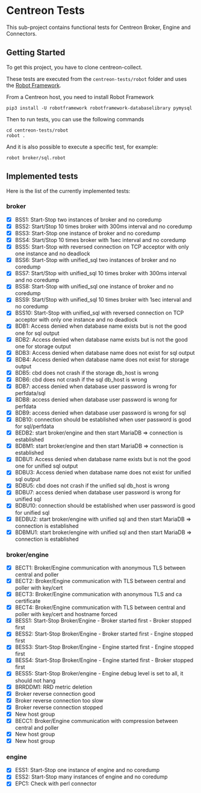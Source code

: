 # Centreon Tests

This sub-project contains functional tests for Centreon Broker, Engine and Connectors.

## Getting Started

To get this project, you have to clone centreon-collect.

These tests are executed from the `centreon-tests/robot` folder and uses the [Robot Framework](https://robotframework.org/).

From a Centreon host, you need to install Robot Framework

```
pip3 install -U robotframework robotframework-databaselibrary pymysql
```

Then to run tests, you can use the following commands

```
cd centreon-tests/robot
robot .
```

And it is also possible to execute a specific test, for example:

```
robot broker/sql.robot
```

## Implemented tests

Here is the list of the currently implemented tests:

### broker

- [x] BSS1: Start-Stop two instances of broker and no coredump
- [x] BSS2: Start/Stop 10 times broker with 300ms interval and no coredump
- [x] BSS3: Start-Stop one instance of broker and no coredump
- [x] BSS4: Start/Stop 10 times broker with 1sec interval and no coredump
- [x] BSS5: Start-Stop with reversed connection on TCP acceptor with only one instance and no deadlock
- [x] BSS6: Start-Stop with unified\_sql two instances of broker and no coredump
- [x] BSS7: Start/Stop with unified\_sql 10 times broker with 300ms interval and no coredump
- [x] BSS8: Start-Stop with unified\_sql one instance of broker and no coredump
- [x] BSS9: Start/Stop with unified\_sql 10 times broker with 1sec interval and no coredump
- [x] BSS10: Start-Stop with unified\_sql with reversed connection on TCP acceptor with only one instance and no deadlock
- [x] BDB1: Access denied when database name exists but is not the good one for sql output
- [x] BDB2: Access denied when database name exists but is not the good one for storage output
- [x] BDB3: Access denied when database name does not exist for sql output
- [x] BDB4: Access denied when database name does not exist for storage output
- [x] BDB5: cbd does not crash if the storage db\_host is wrong
- [x] BDB6: cbd does not crash if the sql db\_host is wrong
- [x] BDB7: access denied when database user password is wrong for perfdata/sql
- [x] BDB8: access denied when database user password is wrong for perfdata
- [x] BDB9: access denied when database user password is wrong for sql
- [x] BDB10: connection should be established when user password is good for sql/perfdata
- [x] BEDB2: start broker/engine and then start MariaDB => connection is established
- [x] BDBM1: start broker/engine and then start MariaDB => connection is established
- [x] BDBU1: Access denied when database name exists but is not the good one for unified sql output
- [x] BDBU3: Access denied when database name does not exist for unified sql output
- [x] BDBU5: cbd does not crash if the unified sql db\_host is wrong
- [x] BDBU7: access denied when database user password is wrong for unified sql
- [x] BDBU10: connection should be established when user password is good for unified sql
- [x] BEDBU2: start broker/engine with unified sql and then start MariaDB => connection is established
- [x] BDBMU1: start broker/engine with unified sql and then start MariaDB => connection is established

### broker/engine

- [x] BECT1: Broker/Engine communication with anonymous TLS between central and poller
- [x] BECT2: Broker/Engine communication with TLS between central and poller with key/cert
- [x] BECT3: Broker/Engine communication with anonymous TLS and ca certificate
- [x] BECT4: Broker/Engine communication with TLS between central and poller with key/cert and hostname forced
- [x] BESS1: Start-Stop Broker/Engine - Broker started first - Broker stopped first
- [x] BESS2: Start-Stop Broker/Engine - Broker started first - Engine stopped first
- [x] BESS3: Start-Stop Broker/Engine - Engine started first - Engine stopped first
- [x] BESS4: Start-Stop Broker/Engine - Engine started first - Broker stopped first
- [x] BESS5: Start-Stop Broker/engine - Engine debug level is set to all, it should not hang
- [x] BRRDDM1: RRD metric deletion
- [x] Broker reverse connection good
- [x] Broker reverse connection too slow
- [x] Broker reverse connection stopped
- [x] New host group
- [x] BECC1: Broker/Engine communication with compression between central and poller
- [x] New host group
- [x] New host group

### engine

- [x] ESS1: Start-Stop one instance of engine and no coredump
- [x] ESS2: Start-Stop many instances of engine and no coredump
- [x] EPC1: Check with perl connector
